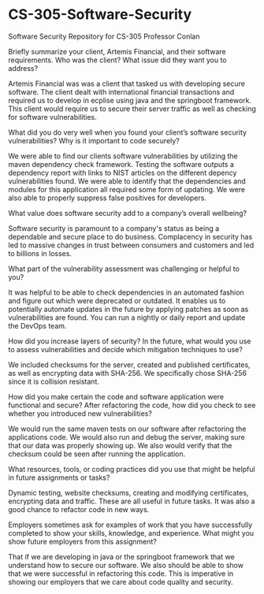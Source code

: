 # CS-305-Software-Security
Software Security Repository for CS-305 Professor Conlan


Briefly summarize your client, Artemis Financial, and their software requirements. Who was the client? What issue did they want you to address?

Artemis Financial was was a client that tasked us with developing secure software. The client dealt with international financial transactions and required us to develop in ecplise using java and the springboot framework. This client would require us to secure their server traffic as well as checking for software vulnerabilities.

What did you do very well when you found your client’s software security vulnerabilities? Why is it important to code securely? 

We were able to find our clients software vulnerabilities by utilizing the maven dependency check framework. Testing the software outputs a dependency report with links to NIST articles on the different depency vulnerabilities found. We were able to identify that the dependencies and modules for this application all required some form of updating. We were also able to properly suppress false positives for developers.

What value does software security add to a company’s overall wellbeing?

Software security is paramount to a company's status as being a dependable and secure place to do business. Complacency in security has led to massive changes in trust between consumers and customers and led to billions in losses.

What part of the vulnerability assessment was challenging or helpful to you?

It was helpful to be able to check dependencies in an automated fashion and figure out which were deprecated or outdated. It enables us to potentially automate updates in the future by applying patches as soon as vulnerabilities are found. You can run a nightly or daily report and update the DevOps team.

How did you increase layers of security? In the future, what would you use to assess vulnerabilities and decide which mitigation techniques to use?

We included checksums for the server, created and published certificates, as well as encrypting data with SHA-256. We specifically chose SHA-256 since it is collision resistant. 

How did you make certain the code and software application were functional and secure? After refactoring the code, how did you check to see whether you introduced new vulnerabilities?

We would run the same maven tests on our software after refactoring the applications code. We would also run and debug the server, making sure that our data was properly showing up. We also would verify that the checksum could be seen after running the application.

What resources, tools, or coding practices did you use that might be helpful in future assignments or tasks?

Dynamic testing, website checksums, creating and modifying certificates, encrypting data and traffic. These are all useful in future tasks. It was also a good chance to refactor code in new ways.

Employers sometimes ask for examples of work that you have successfully completed to show your skills, knowledge, and experience. What might you show future employers from this assignment?

That if we are developing in java or the springboot framework that we understand how to secure our software. We also should be able to show that we were successful in refactoring this code. This is imperative in showing our employers that we care about code quality and security.
